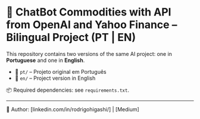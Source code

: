# 🤖 ChatBot Commodities with API from OpenAI and Yahoo Finance  – Bilingual Project (PT | EN)

This repository contains two versions of the same AI project: one in **Portuguese** and one in **English**.

- 📁 `pt/` – Projeto original em Português
- 📁 `en/` – Project version in English

📦 Required dependencies: see `requirements.txt`.

---

🔗 Author: [linkedin.com/in/rodrigohigashi/] | [Medium]